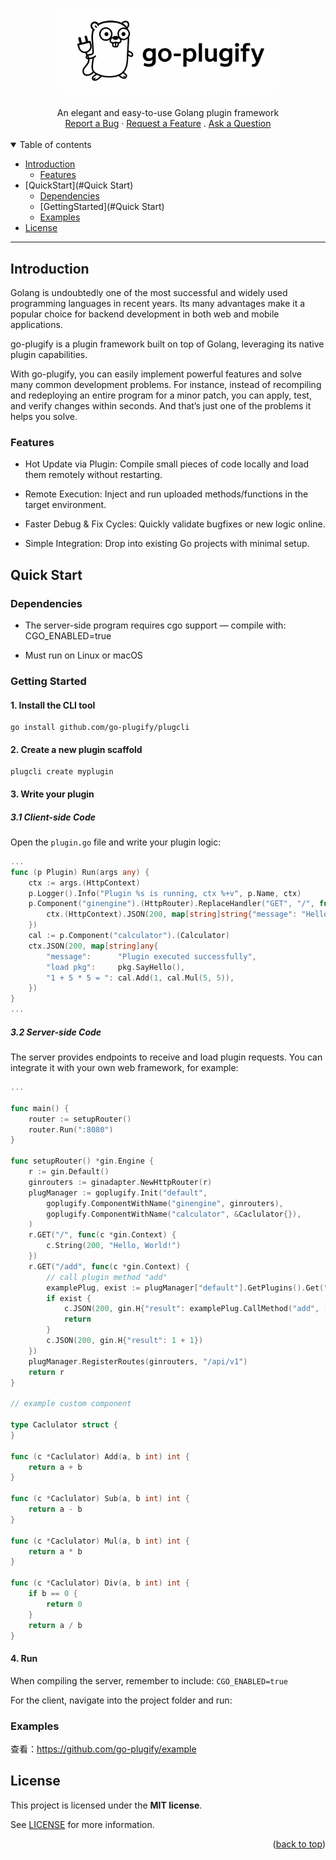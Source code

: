 <a name="readme-top"></a>

<h1 align="center">
  <a href="https://github.com/go-plugify/go-plugify">
    <picture>
        <source media="(prefers-color-scheme: dark)" srcset="https://github.com/go-plugify/go-plugify/blob/main/docs/images/logos/logo-dark.png?raw=true">
        <source media="(prefers-color-scheme: light)" srcset="https://github.com/go-plugify/go-plugify/blob/main/docs/images/logos/logo-light.png?raw=true">
        <img alt="go-plugify logo" src="https://github.com/go-plugify/go-plugify/blob/main/docs/images/logos/logo-light.png?raw=true" width="351">
    </picture>
  </a>
</h1>

<div align="center">
  An elegant and easy-to-use Golang plugin framework
  <br />
  <a href="https://github.com/go-plugify/go-plugify/issues/new?assignees=&labels=bug&template=bug_report.md">Report a Bug</a>
  ·
  <a href="https://github.com/go-plugify/go-plugify/issues/new?assignees=&labels=enhancement&template=proposal.md">Request a Feature</a>
  .
  <a href="https://github.com/go-plugify/go-plugify/issues/new?assignees=&labels=question&template=question.md">Ask a Question</a>
</div>

<br />

</div>

<details open="open">
<summary>Table of contents</summary>

- [Introduction](#Introduction)
  - [Features](#Features)
- [QuickStart](#Quick Start)
  - [Dependencies](#Dependencies)
  - [GettingStarted](#Quick Start)
  - [Examples](#Examples)
- [License](#License)

</details>

---

## Introduction

Golang is undoubtedly one of the most successful and widely used programming languages in recent years. Its many advantages make it a popular choice for backend development in both web and mobile applications.

go-plugify is a plugin framework built on top of Golang, leveraging its native plugin capabilities.

With go-plugify, you can easily implement powerful features and solve many common development problems. For instance, instead of recompiling and redeploying an entire program for a minor patch, you can apply, test, and verify changes within seconds. And that’s just one of the problems it helps you solve.

### Features

- Hot Update via Plugin: Compile small pieces of code locally and load them remotely without restarting.

- Remote Execution: Inject and run uploaded methods/functions in the target environment.

- Faster Debug & Fix Cycles: Quickly validate bugfixes or new logic online.

- Simple Integration: Drop into existing Go projects with minimal setup.

## Quick Start

### Dependencies

- The server-side program requires cgo support — compile with: CGO_ENABLED=true

- Must run on Linux or macOS

### Getting Started

#### 1. Install the CLI tool

```
go install github.com/go-plugify/plugcli
```

#### 2. Create a new plugin scaffold

```
plugcli create myplugin
```

#### 3. Write your plugin

##### 3.1 Client-side Code

Open the `plugin.go` file and write your plugin logic:
```go
...
func (p Plugin) Run(args any) {
	ctx := args.(HttpContext)
	p.Logger().Info("Plugin %s is running, ctx %+v", p.Name, ctx)
	p.Component("ginengine").(HttpRouter).ReplaceHandler("GET", "/", func(ctx context.Context) {
		ctx.(HttpContext).JSON(200, map[string]string{"message": "Hello from plugin !!!"})
	})
	cal := p.Component("calculator").(Calculator)
	ctx.JSON(200, map[string]any{
		"message":      "Plugin executed successfully",
		"load pkg":     pkg.SayHello(),
		"1 + 5 * 5 = ": cal.Add(1, cal.Mul(5, 5)),
	})
}
...

```

##### 3.2 Server-side Code

The server provides endpoints to receive and load plugin requests.
You can integrate it with your own web framework, for example:

```go
...

func main() {
	router := setupRouter()
	router.Run(":8080")
}

func setupRouter() *gin.Engine {
	r := gin.Default()
	ginrouters := ginadapter.NewHttpRouter(r)
	plugManager := goplugify.Init("default",
		goplugify.ComponentWithName("ginengine", ginrouters),
		goplugify.ComponentWithName("calculator", &Caclulator{}),
	)
	r.GET("/", func(c *gin.Context) {
		c.String(200, "Hello, World!")
	})
	r.GET("/add", func(c *gin.Context) {
		// call plugin method "add"
		examplePlug, exist := plugManager["default"].GetPlugins().Get("example")
		if exist {
			c.JSON(200, gin.H{"result": examplePlug.CallMethod("add", []int{5, 10})})
			return
		}
		c.JSON(200, gin.H{"result": 1 + 1})
	})
	plugManager.RegisterRoutes(ginrouters, "/api/v1")
	return r
}

// example custom component

type Caclulator struct {
}

func (c *Caclulator) Add(a, b int) int {
	return a + b
}

func (c *Caclulator) Sub(a, b int) int {
	return a - b
}

func (c *Caclulator) Mul(a, b int) int {
	return a * b
}

func (c *Caclulator) Div(a, b int) int {
	if b == 0 {
		return 0
	}
	return a / b
}

```

#### 4. Run

When compiling the server, remember to include: `CGO_ENABLED=true`

For the client, navigate into the project folder and run:

### Examples

查看：https://github.com/go-plugify/example

## License

This project is licensed under the **MIT license**.

See [LICENSE](LICENSE) for more information.

<p align="right">(<a href="#readme-top">back to top</a>)</p>